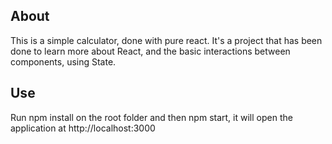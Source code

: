 ## About

This is a simple calculator, done with pure react. It's a project that has been done to learn more about React, and the basic interactions between components, using State.

## Use

Run npm install on the root folder and then npm start, it will open the application at http://localhost:3000
